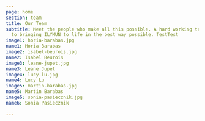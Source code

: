 ```yaml
---
page: home
section: team
title: Our Team
subtitle: Meet the people who make all this possible. A hard working team dedicated
  to bringing ILYMUN to life in the best way possible. TestTest
image1: horia-barabas.jpg
name1: Horia Barabas
image2: isabel-beurois.jpg
name2: Isabel Beurois
image3: leane-jupet.jpg
name3: Leane Jupet
image4: lucy-lu.jpg
name4: Lucy Lu
image5: martin-barabas.jpg
name5: Martin Barabas
image6: sonia-pasiecznik.jpg
name6: Sonia Pasiecznik

---
```

